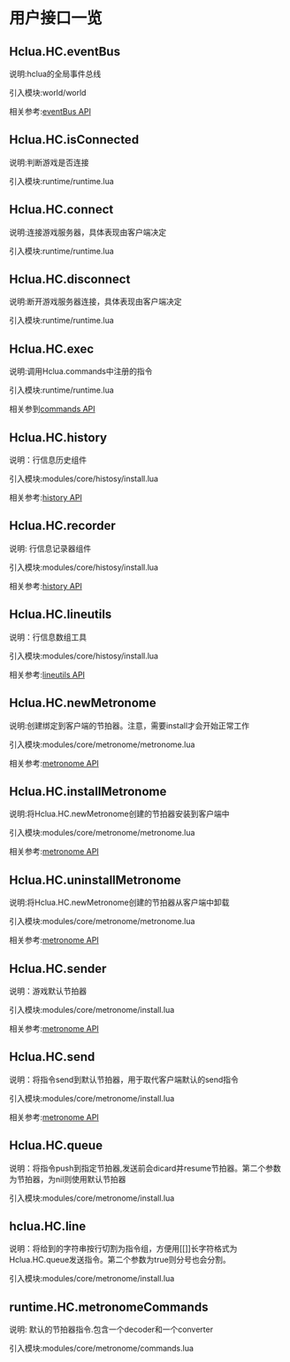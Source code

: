 # 用户接口一览

## Hclua.HC.eventBus

说明:hclua的全局事件总线

引入模块:world/world

相关参考:[eventBus API](../src/hclua/lib/eventbus/README.md)

## Hclua.HC.isConnected

说明:判断游戏是否连接

引入模块:runtime/runtime.lua

## Hclua.HC.connect

说明:连接游戏服务器，具体表现由客户端决定

引入模块:runtime/runtime.lua

## Hclua.HC.disconnect

说明:断开游戏服务器连接，具体表现由客户端决定

引入模块:runtime/runtime.lua

## Hclua.HC.exec

说明:调用Hclua.commands中注册的指令

引入模块:runtime/runtime.lua

相关参到[commands API](../src/hclua/lib/commands/README.md)

## Hclua.HC.history

说明：行信息历史组件

引入模块:modules/core/histosy/install.lua

相关参考:[history API](../src/hclua/compontent/history/README.md)

## Hclua.HC.recorder

说明: 行信息记录器组件

引入模块:modules/core/histosy/install.lua

相关参考:[history API](../src/hclua/compontent/history/README.md)

## Hclua.HC.lineutils

说明：行信息数组工具

引入模块:modules/core/histosy/install.lua

相关参考:[lineutils API](../src/hclua/compontent/lineutils/README.md)

## Hclua.HC.newMetronome

说明:创建绑定到客户端的节拍器。注意，需要install才会开始正常工作

引入模块:modules/core/metronome/metronome.lua

相关参考:[metronome API](../src/hclua/compontent/metronome/README.md)

## Hclua.HC.installMetronome

说明:将Hclua.HC.newMetronome创建的节拍器安装到客户端中

引入模块:modules/core/metronome/metronome.lua

相关参考:[metronome API](../src/hclua/compontent/metronome/README.md)

## Hclua.HC.uninstallMetronome

说明:将Hclua.HC.newMetronome创建的节拍器从客户端中卸载

引入模块:modules/core/metronome/metronome.lua

相关参考:[metronome API](../src/hclua/compontent/metronome/README.md)

## Hclua.HC.sender

说明：游戏默认节拍器

引入模块:modules/core/metronome/install.lua

相关参考:[metronome API](../src/hclua/compontent/metronome/README.md)

## Hclua.HC.send

说明：将指令send到默认节拍器，用于取代客户端默认的send指令

引入模块:modules/core/metronome/install.lua

相关参考:[metronome API](../src/hclua/compontent/metronome/README.md)

## Hclua.HC.queue

说明：将指令push到指定节拍器,发送前会dicard并resume节拍器。第二个参数为节拍器，为nil则使用默认节拍器

引入模块:modules/core/metronome/install.lua

## hclua.HC.line

说明：将给到的字符串按行切割为指令组，方便用[[]]长字符格式为Hclua.HC.queue发送指令。第二个参数为true则分号也会分割。

引入模块:modules/core/metronome/install.lua

## runtime.HC.metronomeCommands
说明: 默认的节拍器指令.包含一个decoder和一个converter

引入模块:modules/core/metronome/commands.lua